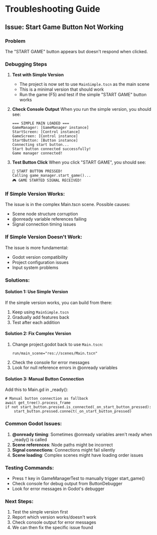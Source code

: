 # Troubleshooting Guide

## Issue: Start Game Button Not Working

### Problem
The "START GAME" button appears but doesn't respond when clicked.

### Debugging Steps

1. **Test with Simple Version**
   - The project is now set to use `MainSimple.tscn` as the main scene
   - This is a minimal version that should work
   - Run the game (F5) and test if the simple "START GAME" button works

2. **Check Console Output**
   When you run the simple version, you should see:
   ```
   === SIMPLE MAIN LOADED ===
   GameManager: [GameManager instance]
   StartScreen: [Control instance]
   GameScreen: [Control instance]  
   StartButton: [Button instance]
   Connecting start button...
   Start button connected successfully!
   Game manager connected!
   ```

3. **Test Button Click**
   When you click "START GAME", you should see:
   ```
   🎉 START BUTTON PRESSED!
   Calling game_manager.start_game()...
   🎮 GAME STARTED SIGNAL RECEIVED!
   ```

### If Simple Version Works:
The issue is in the complex Main.tscn scene. Possible causes:
- Scene node structure corruption
- @onready variable references failing
- Signal connection timing issues

### If Simple Version Doesn't Work:
The issue is more fundamental:
- Godot version compatibility
- Project configuration issues
- Input system problems

### Solutions:

#### Solution 1: Use Simple Version
If the simple version works, you can build from there:
1. Keep using `MainSimple.tscn`
2. Gradually add features back
3. Test after each addition

#### Solution 2: Fix Complex Version
1. Change project.godot back to use `Main.tscn`:
   ```
   run/main_scene="res://scenes/Main.tscn"
   ```
2. Check the console for error messages
3. Look for null reference errors in @onready variables

#### Solution 3: Manual Button Connection
Add this to Main.gd in _ready():
```gdscript
# Manual button connection as fallback
await get_tree().process_frame
if not start_button.pressed.is_connected(_on_start_button_pressed):
    start_button.pressed.connect(_on_start_button_pressed)
```

### Common Godot Issues:

1. **@onready timing**: Sometimes @onready variables aren't ready when _ready() is called
2. **Scene references**: Node paths might be incorrect
3. **Signal connections**: Connections might fail silently
4. **Scene loading**: Complex scenes might have loading order issues

### Testing Commands:
- Press `T` key in GameManagerTest to manually trigger start_game()
- Check console for debug output from ButtonDebugger
- Look for error messages in Godot's debugger

### Next Steps:
1. Test the simple version first
2. Report which version works/doesn't work
3. Check console output for error messages
4. We can then fix the specific issue found
